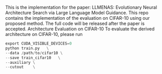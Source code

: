 This is the implementation for the paper: LLMENAS: Evolutionary Neural Architecture Search via Large Language Model Guidance. This repo contains the implementation of the evaluation on CIFAR-10 using our proposed method. The full code will be released after the paper is accepted.
Architecture Evaluation on CIFAR-10
To evaluate the derived architecture on CIFAR-10, please run
```python
export CUDA_VISIBLE_DEVICES=0
python train.py   \
--data /path/to/cifar10 \
--save train_cifar10   \
--auxiliary \
--cutout    \
